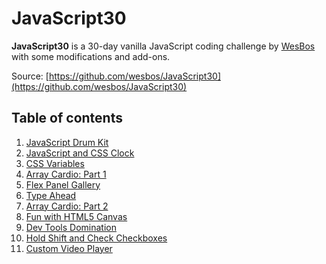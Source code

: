 # JavaScript30

**JavaScript30** is a 30-day vanilla JavaScript coding challenge by [WesBos](https://github.com/wesbos) with some modifications and add-ons.

Source: [https://github.com/wesbos/JavaScript30](https://github.com/wesbos/JavaScript30)

## Table of contents

1. [JavaScript Drum Kit](01-js-drum-kit/)
2. [JavaScript and CSS Clock](02-js-and-css-clock/)
3. [CSS Variables](03-css-variables/)
4. [Array Cardio: Part 1](04-array-cardio-1/)
5. [Flex Panel Gallery](05-flex-panel-gallery/)
6. [Type Ahead](06-type-ahead/)
7. [Array Cardio: Part 2](07-array-cardio-2/)
8. [Fun with HTML5 Canvas](08-fun-with-html5-canvas/)
9. [Dev Tools Domination](09-dev-tools-domination/)
10. [Hold Shift and Check Checkboxes](10-hold-shift-and-check-checkboxes/)
11. [Custom Video Player](11-custom-video-player/)
